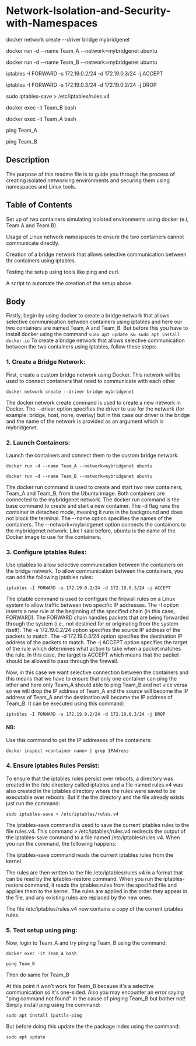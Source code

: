 # Network-Isolation-and-Security-with-Namespaces

docker network create --driver bridge mybridgenet

docker run -d --name Team_A --network=mybridgenet ubuntu

docker run -d --name Team_B --network=mybridgenet ubuntu

iptables -I FORWARD -s 172.19.0.2/24 -d 172.19.0.3/24 -j ACCEPT

iptables -I FORWARD -s 172.19.0.3/24 -d 172.19.0.2/24 -j DROP

sudo iptables-save > /etc/iptables/rules.v4

docker exec -it Team_B bash

docker exec -it Team_A bash

ping Team_A

ping Team_B

## Description

The purpose of this readme file is to guide you through the process of creating isolated networking environments and securing them using namespaces and Linux tools. 

## Table of Contents

Set up of two containers simulating isolated environments using docker (e.i, Team A and Team B).

Usage of Linux network namespaces to ensure the two containers cannot communicate directly.

Creation of a bridge network that allows selective communication between thr  containers using iptables.

Testing the setup using tools like ping and curl.

A script to automate the creation of the setup above.

## Body
Firstly, begin by using docker to create a bridge network that allows selective communication between containers using iptables and here our two containers are named Team_A and Team_B. But before this you have to install docker using the command 
```sudo apt update && sudo apt install docker.io```
To create a bridge network that allows selective communication between the two containers using iptables, follow these steps:

 ### 1. Create a Bridge Network: 
First, create a custom bridge network using Docker. This network will be used to connect containers that need to communicate with each other 

```docker network create --driver bridge mybridgenet```

The docker network create command is used to create a new network in Docker. The --driver option specifies the driver to use for the network (for example: bridge, host, none, overlay) but in this case our driver is the bridge  and the name of the network is provided as an argument which is mybridgenet.

### 2. Launch Containers: 
Launch the containers and connect them to the custom bridge network.

```docker run -d --name Team_A --network=mybridgenet ubuntu```

```docker run -d --name Team_B --network=mybridgenet ubuntu```

The docker run command is used to create and start two new containers, Team_A and Team_B, from the Ubuntu image. Both containers are connected to the mybridgenet network. The docker run command is the base command to create and start a new container. The -d flag runs the container in detached mode, meaning it runs in the background and does not block the 
terminal. The --name option specifies the names of the containers. The --network=mybridgenet option connects the containers to the mybridgenet network. Like I said before, ubuntu is the name of the Docker image to use for the containers.

### 3. Configure iptables Rules: 
Use iptables to allow selective communication between the containers on the bridge network. To allow communication between the containers, you can add the following iptables rules:

```iptables -I FORWARD -s 172.19.0.2/24 -d 172.19.0.3/24 -j ACCEPT```

The iptable command is used to configure the firewall rules on a Linux system to allow traffic between two specific IP addresses. The -I option inserts a new rule at the beginning of the specified chain (in this case, FORWARD). The FORWARD chain handles packets that are being forwarded through the system (i.e., not destined for or originating from the system itself). The -s 172.19.0.2/24 option specifies the source IP address of the packets to match. The -d 172.19.0.3/24 option specifies the destination IP address of the packets to match. The -j ACCEPT option specifies the target of the rule which determines what action to take when a packet matches the rule. In this case, the target is ACCEPT which means that the packet should be allowed to pass through the firewall.

Now, in this case we want selective connection between the containers and this means that we have to ensure that only one container can ping the other and here only Team_A should able to ping Team_B and not vice versa so we will drop the IP address of Team_A and the source will become the IP address of Team_A and the destination will become the IP address of Team_B. It can be executed using this command:

```iptables -I FORWARD -s 172.19.0.2/24 -d 172.19.0.3/24 -j DROP```

#### NB: 
Use this command to get the IP addresses of the containers:

```docker inspect <container name> | grep IPAdress```

### 4. Ensure iptables Rules Persist: 
To ensure that the iptables rules persist over reboots, a directory was created in the /etc directory called iptables and a file named rules.v4 was also created in the iptables directory where the rules were saved to be executable over reboots. But if the the directory and the file already exists just run the command:

```sudo iptables-save > /etc/iptables/rules.v4```

The iptables-save command is used to save the current iptables rules to the file rules.v4. This command > /etc/iptables/rules.v4 redirects the output of the iptables-save command to a file named /etc/iptables/rules.v4. When you run the command, the following happens:

The iptables-save command reads the current iptables rules from the kernel.

The rules are then written to the file /etc/iptables/rules.v4 in a format that can be read by the iptables-restore command. When you run the iptables-restore command, it reads the iptables rules from the specified file and applies them to the kernel. The rules are applied in the order they appear in the file, and any existing rules are replaced by the new ones.

The file /etc/iptables/rules.v4 now contains a copy of the current iptables rules.

### 5. Test setup using ping:
Now, login to Team_A and try pinging Team_B using the command:
 
```docker exec -it Team_A bash```

```ping Team_B```

Then do same for Team_B

At this point it won't work for Team_B because it's a selective communication so it's one-sided. Also you may encounter an error saying "ping command not found" in the cause of pinging Team_B but bother not! Simply install ping using the command:

```sudo apt install iputils-ping```

But before doing this update the the package index using the command:

```sudo apt update```


 
